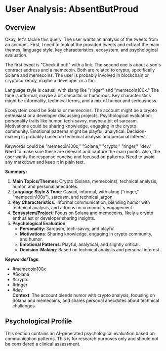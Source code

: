 # User Analysis: AbsentButProud

## Overview

<think>
Okay, let's tackle this query. The user wants an analysis of the tweets from an account. First, I need to look at the provided tweets and extract the main themes, language style, key characteristics, ecosystem, and psychological evaluation.

The first tweet is "Check it out!" with a link. The second one is about a son's contract address and a memecoin. Both are related to crypto, specifically Solana and memecoins. The user is probably involved in blockchain or cryptocurrency, maybe a developer or a fan.

Language style is casual, with slang like "ringer" and "memecoin100x." The tone is informal, maybe a bit sarcastic or humorous. Key characteristics might be informality, technical terms, and a mix of humor and seriousness.

Ecosystem could be Solana or memecoins. The account might be a crypto enthusiast or a developer discussing projects. Psychological evaluation: personality traits like humor, tech-savvy, maybe a bit of sarcasm. Motivations could be sharing knowledge, engaging in the crypto community. Emotional patterns might be playful, analytical. Decision-making is probably based on technical analysis and personal interest.

Keywords could be "memecoin100x," "Solana," "crypto," "ringer," "dev." Need to make sure these are relevant and capture the main points. Also, the user wants the response concise and focused on patterns. Need to avoid any markdown and keep it in plain text.
</think>

**Summary:**  
1. **Main Topics/Themes**: Crypto (Solana, memecoins), technical analysis, humor, and personal anecdotes.  
2. **Language Style & Tone**: Casual, informal, with slang ("ringer," "memecoin100x"), sarcasm, and technical jargon.  
3. **Key Characteristics**: Informal communication, blending humor with technical analysis, and a focus on community engagement.  
4. **Ecosystem/Project**: Focus on Solana and memecoins, likely a crypto enthusiast or developer sharing insights.  
5. **Psychological Evaluation**:  
   - **Personality**: Sarcasm, tech-savvy, and playful.  
   - **Motivations**: Sharing knowledge, engaging in crypto community, and humor.  
   - **Emotional Patterns**: Playful, analytical, and slightly critical.  
   - **Decision-Making**: Based on technical analysis and personal interest.  

**Keywords/Tags**:  
- #memecoin100x  
- #Solana  
- #crypto  
- #ringer  
- #dev  
**Context**: The account blends humor with crypto analysis, focusing on Solana and memecoins, and shares personal anecdotes about technical challenges.

## Psychological Profile

This section contains an AI-generated psychological evaluation based on communication patterns. This is for research purposes only and should not be considered a clinical assessment.